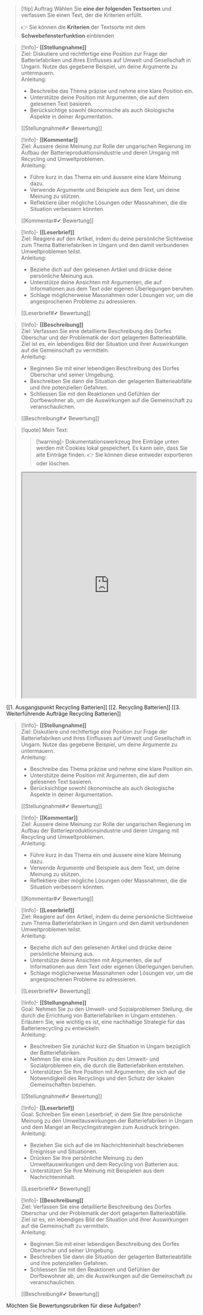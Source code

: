 >[!tip] Auftrag
>Wählen Sie **eine der folgenden Textsorten** und verfassen Sie einen Text, der die Kriterien erfüllt.
>
>👉 Sie können die **Kriterien** der Textsorte mit dem **Schwebefensterfunktion** einblenden

>[!info]- **[[Stellungnahme]]**  
>Ziel: Diskutiere und rechtfertige eine Position zur Frage der Batteriefabriken und ihres Einflusses auf Umwelt und Gesellschaft in Ungarn. Nutze das gegebene Beispiel, um deine Argumente zu untermauern.  
>Anleitung:  
>- Beschreibe das Thema präzise und nehme eine klare Position ein.  
>- Unterstütze deine Position mit Argumenten, die auf dem gelesenen Text basieren.  
>- Berücksichtige sowohl ökonomische als auch ökologische Aspekte in deiner Argumentation.  
>
>[[Stellungnahme#✔ Bewertung]]

>[!info]- **[[Kommentar]]**  
>Ziel: Äussere deine Meinung zur Rolle der ungarischen Regierung im Aufbau der Batterieproduktionsindustrie und deren Umgang mit Recycling und Umweltproblemen.  
>Anleitung:  
>- Führe kurz in das Thema ein und äussere eine klare Meinung dazu.  
>- Verwende Argumente und Beispiele aus dem Text, um deine Meinung zu stützen.  
>- Reflektiere über mögliche Lösungen oder Massnahmen, die die Situation verbessern könnten.  
>
>[[Kommentar#✔ Bewertung]]

>[!info]- **[[Leserbrief]]**  
>Ziel: Reagiere auf den Artikel, indem du deine persönliche Sichtweise zum Thema Batteriefabriken in Ungarn und den damit verbundenen Umweltproblemen teilst.  
>Anleitung:  
>- Beziehe dich auf den gelesenen Artikel und drücke deine persönliche Meinung aus.  
>- Unterstütze deine Ansichten mit Argumenten, die auf Informationen aus dem Text oder eigenen Überlegungen beruhen.  
>- Schlage möglicherweise Massnahmen oder Lösungen vor, um die angesprochenen Probleme zu adressieren.  
>
>[[Leserbrief#✔ Bewertung]]

>[!info]- **[[Beschreibung]]**  
>Ziel: Verfassen Sie eine detaillierte Beschreibung des Dorfes Oberschar und der Problematik der dort gelagerten Batterieabfälle. Ziel ist es, ein lebendiges Bild der Situation und ihrer Auswirkungen auf die Gemeinschaft zu vermitteln.  
>Anleitung: 
>- Beginnen Sie mit einer lebendigen Beschreibung des Dorfes Oberschar und seiner Umgebung.
>- Beschreiben Sie dann die Situation der gelagerten Batterieabfälle und ihre potenziellen Gefahren.
>- Schliessen Sie mit den Reaktionen und Gefühlen der Dorfbewohner ab, um die Auswirkungen auf die Gemeinschaft zu veranschaulichen.
>
>[[Beschreibung#✔ Bewertung]]

   >[!quote] Mein Text:
>>[!warning]- Dokumentationswerkzeug 
>Ihre Einträge unten werden mit Cookies lokal gespeichert. Es kann sein, dass Sie alte Einträge finden. 
>👉 Sie können diese entweder exportieren oder löschen.
>
><iframe width="100%" height="600" src="https://app.Lumi.education/run/KWcs8f" allowfullscreen allow="geolocation *; autoplay; encrypted-media"></iframe>

[[1. Ausgangspunkt Recycling Batterien]]
[[2. Recycling Batterien]]
[[3. Weiterführende Aufträge Recycling Batterien]]

>[!info]- **[[Stellungnahme]]**  
>Ziel: Diskutiere und rechtfertige eine Position zur Frage der Batteriefabriken und ihres Einflusses auf Umwelt und Gesellschaft in Ungarn. Nutze das gegebene Beispiel, um deine Argumente zu untermauern.  
>Anleitung:  
>- Beschreibe das Thema präzise und nehme eine klare Position ein.  
>- Unterstütze deine Position mit Argumenten, die auf dem gelesenen Text basieren.  
>- Berücksichtige sowohl ökonomische als auch ökologische Aspekte in deiner Argumentation.  
>
>[[Stellungnahme#✔ Bewertung]]

>[!info]- **[[Kommentar]]**  
>Ziel: Äussere deine Meinung zur Rolle der ungarischen Regierung im Aufbau der Batterieproduktionsindustrie und deren Umgang mit Recycling und Umweltproblemen.  
>Anleitung:  
>- Führe kurz in das Thema ein und äussere eine klare Meinung dazu.  
>- Verwende Argumente und Beispiele aus dem Text, um deine Meinung zu stützen.  
>- Reflektiere über mögliche Lösungen oder Massnahmen, die die Situation verbessern könnten.  
>
>[[Kommentar#✔ Bewertung]]

>[!info]- **[[Leserbrief]]**  
>Ziel: Reagiere auf den Artikel, indem du deine persönliche Sichtweise zum Thema Batteriefabriken in Ungarn und den damit verbundenen Umweltproblemen teilst.  
>Anleitung:  
>- Beziehe dich auf den gelesenen Artikel und drücke deine persönliche Meinung aus.  
>- Unterstütze deine Ansichten mit Argumenten, die auf Informationen aus dem Text oder eigenen Überlegungen beruhen.  
>- Schlage möglicherweise Massnahmen oder Lösungen vor, um die angesprochenen Probleme zu adressieren.  
>
>[[Leserbrief#✔ Bewertung]]

>[!info]- **[[Stellungnahme]]**  
>Goal: Nehmen Sie zu den Umwelt- und Sozialproblemen Stellung, die durch die Errichtung von Batteriefabriken in Ungarn entstehen. Erläutern Sie, wie wichtig es ist, eine nachhaltige Strategie für das Batterierecycling zu entwickeln.  
>Anleitung: 
>- Beschreiben Sie zunächst kurz die Situation in Ungarn bezüglich der Batteriefabriken.
>- Nehmen Sie eine klare Position zu den Umwelt- und Sozialproblemen ein, die durch die Batteriefabriken entstehen.
>- Unterstützen Sie Ihre Position mit Argumenten, die sich auf die Notwendigkeit des Recyclings und den Schutz der lokalen Gemeinschaften beziehen.
>
>[[Stellungnahme#✔ Bewertung]]

>[!info]- **[[Leserbrief]]**  
>Goal: Schreiben Sie einen Leserbrief, in dem Sie Ihre persönliche Meinung zu den Umweltauswirkungen der Batteriefabriken in Ungarn und dem Mangel an Recyclingstrategien zum Ausdruck bringen.  
>Anleitung: 
>- Beziehen Sie sich auf die im Nachrichteninhalt beschriebenen Ereignisse und Situationen.
>- Drücken Sie Ihre persönliche Meinung zu den Umweltauswirkungen und dem Recycling von Batterien aus.
>- Unterstützen Sie Ihre Meinung mit Beispielen aus dem Nachrichteninhalt.
>
>[[Leserbrief#✔ Bewertung]]

>[!info]- **[[Beschreibung]]**  
>Ziel: Verfassen Sie eine detaillierte Beschreibung des Dorfes Oberschar und der Problematik der dort gelagerten Batterieabfälle. Ziel ist es, ein lebendiges Bild der Situation und ihrer Auswirkungen auf die Gemeinschaft zu vermitteln.  
>Anleitung: 
>- Beginnen Sie mit einer lebendigen Beschreibung des Dorfes Oberschar und seiner Umgebung.
>- Beschreiben Sie dann die Situation der gelagerten Batterieabfälle und ihre potenziellen Gefahren.
>- Schliessen Sie mit den Reaktionen und Gefühlen der Dorfbewohner ab, um die Auswirkungen auf die Gemeinschaft zu veranschaulichen.
>
>[[Beschreibung#✔ Bewertung]]

Möchten Sie Bewertungsrubriken für diese Aufgaben?
